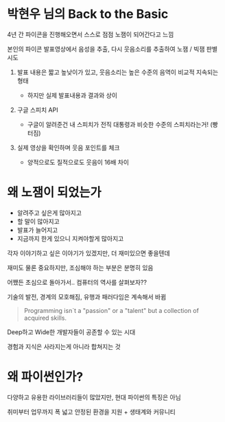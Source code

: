 # 박현우 님의 Back to the Basic

4년 간 파이콘을 진행해오면서 스스로 점점 노잼이 되어간다고 느낌

본인의 파이콘 발표영상에서 음성을 추출, 다시 웃음소리를 추출하여 노잼 / 빅잼 판별 시도

1. 발표 내용은 짧고 높낮이가 있고, 웃음소리는 높은 수준의 음역이 비교적 지속되는 형태
    - 하지만 실제 발표내용과 결과와 상이

2. 구글 스피치 API
    - 구글이 알려준건 내 스피치가 전직 대통령과 비슷한 수준의 스피치라는거! (빵터짐)

3. 실제 영상을 확인하며 웃음 포인트를 체크
    - 양적으로도 질적으로도 웃음이 16배 차이

# 왜 노잼이 되었는가

- 알려주고 싶은게 많아지고
- 할 말이 많아지고
- 발표가 늘어지고
- 지금까지 한게 있으니 지켜야할게 많아지고

각자 이야기하고 싶은 이야기가 있겠지만, 더 재미있으면 좋을텐데

재미도 물론 중요하지만, 조심해야 하는 부분은 분명히 있음

어쨌든 초심으로 돌아가서.. 컴퓨터의 역사를 살펴보자??

기술의 발전, 경계의 모호해짐, 유행과 패러다임은 계속해서 바뀜

> Programming isn`t a "passion" or a "talent" but a collection of acquired skills.

Deep하고 Wide한 개발자들이 공존할 수 있는 시대

경험과 지식은 사라지는게 아니라 합쳐지는 것

# 왜 파이썬인가?

다양하고 유용한 라이브러리들이 많았지만, 현대 파이썬의 특징은 아님

취미부터 업무까지 폭 넓고 안정된 환경을 지원 + 생태계와 커뮤니티
